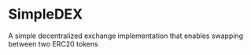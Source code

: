 # SimpleDEX
A simple decentralized exchange implementation that enables swapping between two ERC20 tokens
